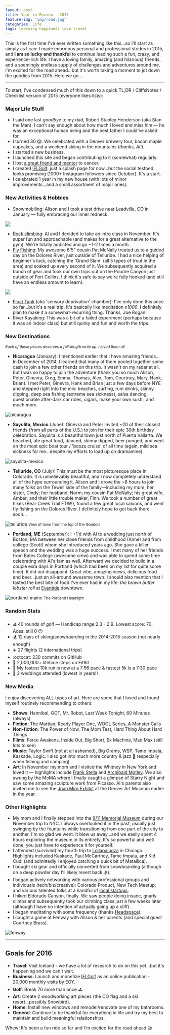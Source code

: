 ```yaml
---
layout: post
title: Year in Review - 2015
feature-img: "img/road.jpg"
categories: Life
tags: learning happiness love travel
---
```

This is the first time I've ever written something like this...so I'll start as simply as I can: I made enormous personal and professional strides in 2015, and **I am so lucky and thankful** to continue leading such a fun, crazy, and experience-rich life. I have a loving family, amazing (and hilarious) friends, and a seemingly endless supply of challenges and adventures around me. I'm excited for the road ahead...but it's worth taking a moment to jot down the goodies from 2015. Here we go...

---

To start, I've condensed much of this down to a quick TL;DR / CliffsNotes / Checklist version of 2015 (everyone likes lists): 

### Major Life Stuff

- I said one last _goodbye_ to my dad, Robert Stanley Henderson (aka Stan the Man). I can't say enough about how much I loved and miss him &mdash; he was an exceptional human being and the best father I could've asked for.
- I turned 30 :scream:. We celebrated with a Denver brewery tour, bacon maple cupcakes, and a weekend skiing in the mountains (_thanks, Al!_).
- I started a new business.
- I launched this site and began contributing to it (somewhat) regularly.
- I lost [a great friend and mentor](https://devin.reams.me/2015/remembering-alex-king/) to cancer.
- I created [IFLGolf](http://ifl.golf): just a splash page for now...but the social testbed looks promising (1000+ Instagram followers since October). It's a start.
- I celebrated 1 year in my new house (with lots of minor improvements...and a small assortment of major ones).

### New Activities & Hobbies

- Snowmobiling: Alison and I took a test drive near Leadville, CO in January &mdash; fully embracing our inner redneck.

<img src="https://cloud.githubusercontent.com/assets/178044/12120618/c4f5880c-b38e-11e5-9b47-6df0fe46cddf.jpg" />

- [Rock climbing](/2015/10/31/climbing/): Al and I decided to take an intro class in November. It's super fun and approachable (and makes for a great alternative to the gym). We're totally addicted and go ~1-2 times a month.
- [Fly Fishing](https://cloud.githubusercontent.com/assets/178044/12120795/9797b5e6-b38f-11e5-8ad7-906dc851bb66.jpg): My awesome 6'5" cousin Pat McNally treated us to a guided day on the Dolores River, just outside of Telluride.  I had a nice helping of beginner's luck, catching the 'Grand Slam' (all 5 types of trout in the area) and soaked up every second of it. We subsequently acquired a bunch of gear and took our own trips out on the Poudre Canyon just outside of Fort Collins. I think it's safe to say we're fully hooked (and still have an endless amount to learn). 
 
<img src="https://cloud.githubusercontent.com/assets/178044/12248368/2833a0ac-b876-11e5-989e-23ccccece088.jpg" />

- [Float Tank](/2016/01/07/float-tanks/) (aka 'sensory deprivation' chamber): I've only done this once so far...but it's a real trip. It's basically like meditation _x1000_. I definitely plan to make it a somewhat-recurring thing. Thanks, Joe Rogan!
- River Kayaking: This was a bit of a failed experiment (perhaps because it was an indoor class) but still quirky and fun and worth the trips.

### New Destinations

<small>_Each of these places deserves a full-length write up. I loved them all_</small>

- **Nicaragua** (January): I mentioned earlier that I have amazing friends... In December of 2014, I learned that many of them pooled together some cash to join a few other friends on this trip. It wasn't on my radar at all, but I was so happy to join the adventure (thank you so much Alison, Peter, Ginevra, Greg, Emma, Thomas, Alex, Tom, Courtney, Mary, Hank, Brian). I met Peter, Ginevra, Hank and Brian just a few days before NYE and stepped right into the mix: beaches, surfing, rum drinks, skinny dipping, deep sea fishing (extreme sea sickness), salsa dancing, questionable after-dark car rides, cigars, make your own sushi, and much more. 

![nicaragua](https://cloud.githubusercontent.com/assets/178044/12248633/f58699b4-b877-11e5-943d-2af802c1d4c8.jpg)

- **Sayulita, Mexico** (June): Ginevra and Peter invited ~20 of their closest friends (from all parts of the U.S.) to join for their epic 30th birthday celebration. Sayulita is a beautiful town just north of Puerta Vallarta. We beached, ate great food, danced, skinny dipped, beer ponged, and went on the most epic boat tour / 'booze cruise' of all time (again, mild sea sickness for me...despite my efforts to load up on dramamine). 

![sayulita-mexico](https://cloud.githubusercontent.com/assets/178044/12248733/84941f0a-b878-11e5-94d3-6ed1b22352e5.jpg)

- **Telluride, CO** (July): This must be the most picturesque place in Colorado. It is unbelievably beautiful, and I now completely understand all of the hype surrounding it. Alison and I drove the ~8 hours to join many folks on the Tewell side of the family&mdash;including my mom; her sister, Cindy; her husband, Norm; my cousin Pat McNally; his great wife, Amber; and their little trouble maker, Finn. We took a number of great hikes (Bear Creek Trail FTW!), found a few great local saloons, and went fly fishing on the Dolores River. I definitely hope to get back there soon... 

![telluride](https://cloud.githubusercontent.com/assets/178044/12249077/bfebed74-b87a-11e5-94d9-b222be8e160b.jpg)
<small>View of town from the top of the Gondola</small>    

- **Portland, ME** (September): I +1'd with Al to a wedding just north of Boston, MA between her close friends from childhood (Anne) and from college (Scott) whom she introduced years ago. She gave a killer speech and the wedding was a huge success. I met many of her friends from Bates College (awesome crew) and was able to spend some time celebrating with Al's fam as well. Afterward we decided to build in a couple exra days in Portland (which had been on my list for quite some time). It did not disappoint. Great vibe, amazing views, delicious food and beer...just an all-around awesome town. I should also mention that I tasted the best bite of food I've ever had in my life: _the brown butter lobster roll_ at [Eventide](http://www.eventideoysterco.com/) downtown. 

![portland-maine](https://scontent-dfw1-1.cdninstagram.com/hphotos-xtp1/t51.2885-15/e35/11909285_544229199068210_1827021005_n.jpg)
<small>The Portland Headlight</small>

### Random Stats

- :golf: 40 rounds of golf &mdash; Handicap range:2.3 - 2.9. Lowest score: 70. Aces: still 0 :unamused:
- :snowboarder: 12 days of skiing/snowboarding in the 2014-2015 season (not nearly enough)
- :airplane: 27 flights (2 international trips)
- :octocat: 230 commits on GitHub
- :feet: 2,000,000+ lifetime steps on FitBit
- :running: My fastest 10k run is now at a 7:56 pace &amp; fastest 5k is a 7:30 pace
- :wedding: 2 weddings attended (lowest in years!)

### New Media

I enjoy discovering ALL types of art. Here are some that I loved and found myself routinely recommending to others:

- **Shows**: Hannibal, GOT, Mr. Robot, Last Week Tonight, 60 Minutes (always)
- **Fiction**: The Martian, Ready Player One, WOOL Series, A Monster Calls
- **Non-fiction**: The Power of Now, The Mom Test, Hard Thing About Hard Things
- **Films**: Force Awakens, Inside Out, Big Short, Ex Machina, Mad Max (still lots to see)
- **Music**: Taylor Swift (not at all ashamed), Big Grams, WSP, Tame Impala, Kaskade, Logic. I also got into much more country &amp; jazz :trumpet: (especially when fishing and camping).
- **Art**: In November my mom and I visited the Whitney in New York and loved it &mdash; highlights include [Frank Stella](http://whitney.org/Exhibitions/FrankStella) and [Archibald Motley](http://whitney.org/Exhibitions/ArchibaldMotley). We also swung by the MoMA where I finally caught a glimpse of Starry Night and saw some amazing sculpture work from Picasso. Al's parents also invited me to see the [Joan Miró Exhibit](http://denverartmuseum.org/exhibitions/joan-miro-instinct-imagination) at the Denver Art Museum earlier in the year.

### Other Highlights

- My mom and I finally stepped into the [9/11 Memorial Museum](http://www.911memorial.org/museum) during our November trip to NYC. I always overlooked it in the past, usually just swinging by the fountains while transitioning from one part of the city to another. I'm so glad we went. It blew us away...and we easily spent 4 hours exploring the museum in its entirety. It's so powerful and well done, you just have to experience it for yourself.
- I attended (survived) my fourth trip to [Lollapalooza](https://cloud.githubusercontent.com/assets/178044/12249717/bd3ca3d0-b87e-11e5-9cfb-49550a87bf87.jpg) in Chicago. Highlights included Kaskade, Paul McCartney, Tame Impala, and Kid Cudi (and admittedly I enjoyed catching a quick bit of Metallica).
- I bought ski gear and officially converted from snowboarding (although on a deep powder day I'll likely revert back :snowboarder:).
- I began actively networking with various professional groups and individuals (tech/biz/creative): Colorado Product, New Tech Meetup, and various talented folks at a handful of [local startups](http://builtincolorado.com).
- I hiked Eldorado Canyon, finally. We saw people doing insane, gnarly climbs and subsequently took our climbing class just a few weeks later (although I have no intention of actually going up a cliff).
- I began meditating with some frequency (thanks [Headspace](http://headspace.com)).
- I caught a game at Fenway with Alison &amp; her parents (and special guest Courtney Brass).

![fenway](https://cloud.githubusercontent.com/assets/178044/12250407/ceb36e82-b883-11e5-8d2f-a60582488404.JPG)

---

## Goals for 2016

- **Travel**: Visit Iceland - we have a lot of research to do on this yet...but it's happening and we can't wait.
- **Business**: Launch and monetize [IFLGolf](http://ifl.golf) as an online publication - 20,000 monthly visits by EOY.
- **Golf**: Break 70 more than once :golf:.
- **Art**: Create 2 woodworking art pieces (the CO flag and a ski resort...possibly Snowbird).
- **Home**: Install new windows and remodel/renovate one of my bathrooms.
- **General**: Continue to be thankful for everything in life and try my best to maintain and build meaningful relationships.

Whew! It's been a fun ride so far and I'm excited for the road ahead :smiley:
